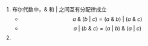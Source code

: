 1. 布尔代数中，& 和 | 之间互有分配律成立
	+ $$a \ \&\ (b \ |\  c) = (a \ \& \  b)\ | \ (a \ \& \ c)$$
	+ $$a \ | \ (b \ \& \ c) = (a \ | \ b) \ \& \ (a \ | \ c)$$
2. 